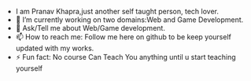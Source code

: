 

-   I am Pranav Khapra,just another self taught person, tech lover.
- 🔭 I’m currently working on two domains:Web and Game Development.
- 💬 Ask/Tell me about Web/Game development. 
- 📫 How to reach me: Follow me here on github to be keep yourself updated with my works.
- ⚡ Fun fact: No course Can Teach You anything until u start teaching yourself
